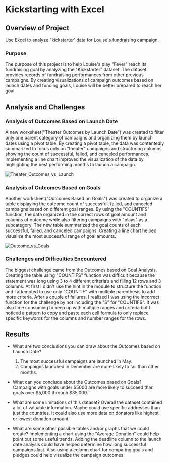 # Kickstarting with Excel

## Overview of Project
Use Excel to analyze "kickstarter' data for Louise's fundraising campaign.

### Purpose
The purpose of this project is to help Louise's play "Fever" reach its fundraising goal by analyzing the "Kickstarter" dataset. The dataset provides records of fundraising performances from other previous campaigns. By creating visualizations of campaign outcomes based on launch dates and funding goals, Louise will be better prepared to reach her goal.


## Analysis and Challenges

### Analysis of Outcomes Based on Launch Date
A new worksheet("Theater Outcomes by Launch Date") was created to filter only one parent category of campaigns and organizing them by launch dates using a pivot table. By creating a pivot table, the data was contentedly summarized to focus only on "theater" campaigns and structuring columns showing the count of successful, failed, and canceled performances. Implementing a line chart improved the visualization of the data by highlighting the best performing months to launch a campaign. 

![Theater_Outcomes_vs_Launch](https://user-images.githubusercontent.com/106359564/201217997-d19f661b-5199-4227-aecd-17891f3e13c4.png)

### Analysis of Outcomes Based on Goals
Another worksheet("Outcomes Based on Goals") was created to organize a table displaying the outcome count of successful, failed, and canceled campaigns based on different goal ranges. By using the "COUNTIFS" function, the data organized in the correct rows of goal amount and columns of outcome while also filtering campaigns with "plays" as a subcategory. The new table summarized the goal counts of each successful, failed, and canceled campaigns. Creating a line chart helped visualize the most successful range of goal amounts.

![Outcome_vs_Goals](https://user-images.githubusercontent.com/106359564/201218050-39f17f8e-2e34-4fc6-8237-3df9fe623356.png)

### Challenges and Difficulties Encountered
The biggest challenge came from the Outcomes based on Goal Analysis. Creating the table using "COUNTIFS" function was difficult because the statement was long using 3 to 4 different criteria’s and filling 12 rows and 3 columns. At first I didn't use the hint in the module to structure the function and I attempted to use only "COUNTIF" with multiple parenthesis to add more criteria. After a couple of failures, I realized I was using the incorrect function for the challenge by not including the "S" for "COUNTIFS". It was also time consuming to keep up with multiple ranges and criteria but I noticed a pattern to copy and paste each cell formula to only replace specific keywords for the columns and number ranges for the rows.


## Results

- What are two conclusions you can draw about the Outcomes based on Launch Date?
    1. The most successful campaigns are launched in May.
    2. Campaigns launched in December are more likely to fail than other months.

- What can you conclude about the Outcomes based on Goals?
Campaigns with goals under $5000 are more likely to succeed than goals over $5,000 through $35,000.

- What are some limitations of this dataset?
Overall the dataset contained a lot of valuable information. Maybe could use specific addresses than just the countries. It could also use more data on donators       like highest or lowest donation amount.
    
- What are some other possible tables and/or graphs that we could create?
Implementing a chart using the "Average Donation" could help point out some useful trends. Adding the deadline column to the launch date analysis could have helped     determine how long successful campaigns last. Also using a column chart for comparing goals and pledges could help visualize the campaign outcomes. 
